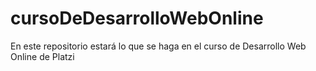 # cursoDeDesarrolloWebOnline
En este repositorio estará lo que se haga en el curso de Desarrollo Web Online de Platzi
